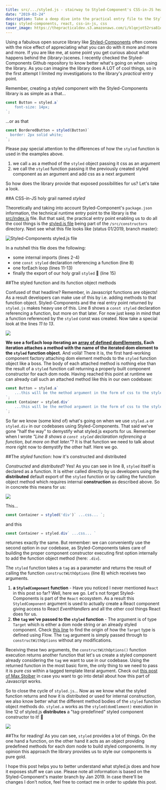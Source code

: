```yaml
---
title: src/.../styled.js - stairway to Styled-Component's CSS-in-JS heaven
date: "2019-03-24"
description: Take a deep dive into the practical entry file to the Styled-Components library. The src/../styled.js file works hard to provide you an API that's tons of fun to work with.
tags: styled-components, react, css-in-js, css
cover_image: https://thepracticaldev.s3.amazonaws.com/i/klqejot52rsa81o17hyc.jpg
---
```


Using a fabulous open source library like [Styled-Components](https://github.com/styled-components/styled-components) often comes with the nice effect of appreciating what you can do with it more and more and more. If you are like me, at some point you get curious about what happens behind the (library-)scenes. I recently checked the Styled-Components Github repository to know better what's going on when using the library. As you can imagine the library does A LOT of cool things, so in the first attempt I limited my investigations to the library's *practical* entry point.

Remember, creating a styled component with the Styled-Components library is as simple as a that...

```javascript
const Button = styled.a`
    font-size: 14px;
`;
```
...or as that
```javascript
const BorderedButton = styled(Button)`
  border: 2px solid white;
`;
```
Please pay special attention to the differences of how the `styled` function is used in the examples above.
1. we call `a` as a method of the `styled` object passing it css as an argument
2. we call the `styled` function passing it the previously created styled component as an argument and add css as a next argument

So how does the library provide that exposed possibilities for us? Let's take a look.

##A CSS-in-JS holy grail named *styled*

Theoretically and taking into account Styled-Component's `package.json` information, the technical runtime entry point to the library is the [src/index.js](https://github.com/styled-components/styled-components/blob/7dd09fd595611a5805b76eab2fbae6f90877340f/src/index.js) file. But that said, the practical entry point enabling us to do all the cool things is the [styled.js file](https://github.com/styled-components/styled-components/blob/613480a612fe942d1b1298581c94122de880d65e/src/constructors/styled.js) being part of the `/src/constructors` directory. Next see what this file looks like (status 01/2019, branch master):

![Styled-Components styled.js file](https://thepracticaldev.s3.amazonaws.com/i/8hrfkganpw1qmb491ekh.png "Styled-Components styled.js file")

In a nutshell this file does the following:
- some internal imports (lines 2-4)
- one `const styled` declaration referencing a function (line 8)
- one forEach loop (lines 11-13)
- finally the export of our holy grail `styled` 🎉 (line 15)

##The styled function and its function object methods

Confused of that headline? Remember, in Javascript functions are objects! As a result developers can make use of this by i.e. adding methods to that function object. Styled-Components and the real entry point returned by `styled.js` makes heavy use of this. Line 8 shows a `const styled` declaration referencing a function, but more on that later. For now just keep in mind that a function referenced by the `styled` const was created. Now take a special look at the lines *11 to 13*.

![](https://thepracticaldev.s3.amazonaws.com/i/0qdlexyccjzdqnoeycsj.png)

**We see a forEach loop iterating an [array of defined domElements.](https://github.com/styled-components/styled-components/blob/master/src/utils/domElements.js) Each iteration attaches a method with the name of the iterated dom element to the `styled` function object.** And voilá! There it is, the first hard-working component factory attaching dom element methods to the `styled` function object like a boss. The body of each attached method is nothing else than the result of a `styled` function call returning a properly built component constructor for each dom node. Having reached this point at runtime we can already call such an attached method like this in our own codebase:

```javascript
const Button = styled.a`
    ...this will be the method argument in the form of css to the styled.a call...
`;
const Container = styled.div`
    ...this will be the method argument in the form of css to the styled.div call...
`;
```

So far we know (some kind of) what's going on when we use `styled.a` or `styled.div` in our codebases using Styled-Components. That said we've gone "half the way" to demystify what styled.js exports for us. Remember when I wrote *"Line 8 shows a `const styled` declaration referencing a function, but more on that later."*? It is that function we need to talk about more right now to demystify the other half. Here we go.

##The *styled* function: how it's constructed and distributed

*Constructed* and *distributed*? Yes!
As you can see in line 8, `styled` itself is declared as a function. It is either called directly by us developers using the **distributed** default export of the `styled` function or by calling the function object method which requires internal **construction** as described above. So in concrete this means for us:

![](https://thepracticaldev.s3.amazonaws.com/i/ix5dnqsh624jive341ac.png)

This...
```javascript
const Container = styled('div')` ...css... `;
```
and this
```javascript
const Container = styled.div` ...css... `
```
returnes exactly the same. But remember: we can conveniently use the second option in our codebase, as Styled-Components takes care of building the proper component constructor executing first option internally to add the function object method (here: `.div`).

The `styled` function takes a `tag` as a parameter and returns the result of calling the function `constructWithOptions` (line 8) which receives two arguments.
1. **a `StyledComponent` function** - 
    Have you noticed I never mentioned `React` in this post so far? Well, here we go. Let's not forget Styled-Components is part of the `React` ecosystem. As a result this `StyledComponent` argument is used to actually create a React component giving access to React *EventHandlers* and all the other cool things React does for us.
2. **the `tag` we've passed to the `styled` function** - 
   The argument is of type `Target` which is either a dom node string or an already styled component. Check [this line](https://github.com/styled-components/styled-components/blob/master/src/types.js#L16) to find the origin of how the `Target` type is defined using Flow. The `tag` argument is simply passed through to `constructWithOptions` without any modifications.

Receiving these two arguments, the `constructWithOptions()` function execution returns another function that let's us create a styled component already considering the `tag` we want to use in our codebase. Using the returned function in the most basic form, the only thing to we need to pass it is pure *css* within a tagged template literal argument. Check out [this post of Max Stoiber](https://mxstbr.blog/2016/11/styled-components-magic-explained/) in case you want to go into detail about how this part of Javascript works.

So to close the cycle of `styled.js`... Now as we know what the styled function returns and how it is distributed or used for internal construction, we also know better what the different method bodies of the `styled` function object methods do. `styled.a` works as the `styled(domElement)` execution in line 12 of styled.js **distributes** a "tag-predefined" styled component constructor to it! 🎉

![](https://thepracticaldev.s3.amazonaws.com/i/ej1oi2gi6kydqoye62y8.png)


##Thx for reading!
As you can see, `styled` provides a lot of things. On the one hand a function, on the other hand it acts as an object providing predefined methods for each dom node to build styled components. In my opinion this approach the library provides us to style our components is pure gold.

I hope this post helps you to better understand what styled.js does and how it exposes stuff we can use. Please note all information is based on the Styled-Component's master branch by Jan 2019. In case there'll be changes I don't notice, feel free to contact me in order to update this post.